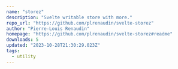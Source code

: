 ```yaml
---
name: "storez"
description: "Svelte writable store with more."
repo_url: "https://github.com/plrenaudin/svelte-storez"
author: "Pierre-Louis Renaudin"
homepage: "https://github.com/plrenaudin/svelte-storez#readme"
downloads: 5
updated: "2023-10-28T21:30:29.023Z"
tags: 
  - utility
---
```

